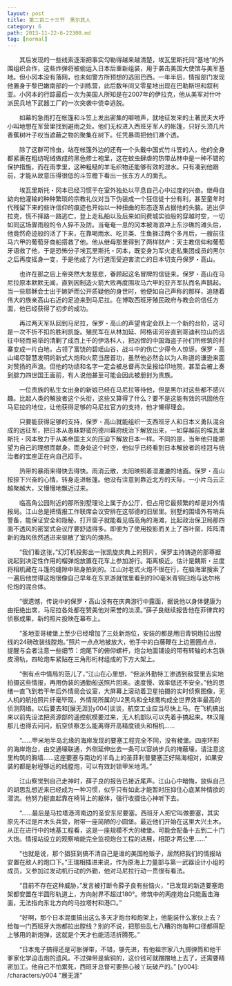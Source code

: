 ```yaml
---
layout: post
title: 第二百二十三节　黑尔其人
category: 6
path: 2013-11-22-6-22300.md
tag: [normal]
---
```


　　其后发现的一些线索逐渐把事实勾勒得越来越清楚，埃瓦里斯托同“基地”的外围组织合作，这些炸弹将被偷运入日本后重新组装，用于袭击美国大使馆与美军基地。但小冈本没有落网，也未如警方所预想的逃回巴西。一年半后，情报部门发现他置身于黎巴嫩南部的一个训练营，此后数年间又零星地出现在巴勒斯坦和叙利亚。小冈本的行踪最后一次为美国人所知是在2007年的伊拉克，他从美军对什叶派民兵地下武器工厂的一次突袭中侥幸逃脱。

　　如幕的急雨打在帐篷和斗笠上发出密集的噼啪声，就地征发来的土著民夫大呼小叫地想在军营里找到避雨之处。他们无权进入西班牙军人的帐篷，只好头顶几片香蕉树叶子权当遮蔽之物的聚集在树下。任凭暴雨把他们淋个透。

　　除了这群可怜虫，站在帐篷外边的还有一个头戴中国式竹斗笠的人，他的全身都紧裹在粗纺呢绒做成的黑色修士袍里，这在蚊虫肆虐的热带丛林中是一种不错的保护措施，而在雨季里，这种粗糙的羊毛织物还能够有效的泄水。只有凑到他跟前，才能从故意压得很低的斗笠檐下看出一张东方人的面孔。

　　埃瓦里斯托・冈本已经习惯于在室外独处以平息自己心中过度的兴奋。继母自幼向他灌输的种种繁琐的宗教礼仪对当下伪装成一个狂信徒十分有利，甚至童年时代残留下来的些许信仰的痕迹也开始以一种扭曲的形态逐渐占据他的头脑。逃出伊拉克，慌不择路一路逃亡，登上走私船以及后来如同费城实验般的穿越时空，一切如同这场骤雨般的令人猝不及防。当奄奄一息的冈本被海浪冲上东沙礁的滩头后，他竟然奇迹般的活了下来，在靠喝雨水、吃贝类、生鱼捱过两个多月后，一艘前往马六甲的葡萄牙商船搭救了他。他从继母那里得到了两样财产：天主教信仰和葡萄牙语救了他，于是恐怖分子埃瓦里斯托・冈本，既变身为军火走私集团成员的黑尔之后再度摇身一变，于是他成了为行道而受迫害流亡的日本切支丹保罗・高山。

　　也许在那之后上帝突然大发慈悲，眷顾起这名冒牌的信徒来。保罗・高山在马尼拉原本默默无闻，直到因制造火箭大败再度围攻马六甲的亚齐军队而名声鹊起。当一些耶稣会士出于嫉妒而公开质疑他的身世时，他便如自己声称的那样，追随着伟大的族亲高山右近的足迹来到马尼拉。在博取西班牙殖民政府与教会的信任方面，他已经获得了初步的成功。

　　再过两天军队回到马尼拉，保罗・高山的声望肯定会跃上一个新的台阶，这可是一次不折不扣的胜利凯旋。殖民军在从林加延、阿格诺河谷直到哥迪利拉山的远征中轻而易举的清剿了成百上千的伊洛科人，把凶悍的中国海盗子孙们所修筑的村寨变成一片白地，占领了富饶的碧瑶山谷，战斗中的伤亡少得令人惊讶。保罗・高山竭尽智慧发明的新式大炮和火箭当居首功，虽然他必然会以为人称道的谦逊来面对赞扬的声浪。但他的功绩和名字一定会被总督再次呈报给印地院，甚至会被上奏到腓力四世国王面前，有人说他甚至可能会因此被册封为贵族。

　　一位贵族的私生女出身的新娘已经在马尼拉等待他，但是黑尔对这些都不感兴趣。比起人类的解放者这个头衔，这些又算得了什么？要不是这能有效的巩固他在马尼拉的地位，让他获得足够的马尼拉官方的支持，他才懒得理会。

　　只要能获得足够的支持，保罗・高山就能组织一支西班牙人和日本义勇队混合成的远征军，把日本从愚昧野蛮的德川幕府统治下解放出来，一如穿越前的埃瓦里斯托・冈本致力于从美帝国主义的压迫下解放日本一样。不同的是，当年他只能期望为自己的理想而献身。而身处这个时空，他似乎已经看到日本解放者的桂冠与统治者的宝座正在向自己招手。

　　热带的暴雨来得快去得快。雨消云散，太阳映照着湿漉漉的地面。保罗・高山按捺下兴奋的心情，转身走进帐篷。他没有注意到靠近北方的天际，一小片乌云正越聚越大，又慢慢地飘近过来。

　　临高角公园附近的那所别墅理论上属于办公厅，但占用它最频繁的却是对外情报局。江山总是把情报工作联席会议安排在这邬德的旧居里。别墅的围墙外有哨兵警备，能保证安全和隐秘，打开窗子就能看见临高角的海滩，比起政治保卫局那四面不透风的密室式会议厅要舒适得多。即便为了使用投影而关上了百叶窗，阵阵清新的海风依然透进来驱散了室内的燠热。

　　“我们看这张，”幻灯机投影出一张凯旋庆典上的照片，保罗主持铸造的那尊据说起到决定性作用的榴弹炮放置在花车上参加游行。距离极近。估计是魏斯・兰度将相机藏在斗篷的缝隙中贴身拍到的。江山对老式火炮不很在行，在脑海里搜索了一遍后他觉得这炮很像自己早年在东京游就馆里看到的90毫米青铜臼炮与达尔格伦炮的混合体。

　　“很遗憾，传说中的保罗・高山没有在庆典游行中露面，据说他以身体健康为由拒绝出席，马尼拉各处都在赞美他对荣誉的淡漠。”薛子良继续报告他在菲律宾的侦察成果，新的照片投映在幕布上。

　　“圣地亚哥棱堡上至少已经增加了三处新炮位，安装的都是用旧青铜炮拉出膛线的24磅改装线膛炮。”照片一点点地被放大，他手中的白藤鞭在上边圈圈点点，提醒与会者注意一些细节：炮尾下的俯仰螺杆，炮台地面铺设的带有转轴的木包铁皮滑轨，四轮炮车紧贴在三角形桁材组成的下方大架上。

　　“倒有点中情局的范儿了，”江山在心里想，“但派外勤特工渗透到敌营里去实地拍摄这些情报，再用伪装的通勤船送照片回来。速度慢、效率低还不安全。”他的思绪一直飞到若干年后外情局会议室，大屏幕上滚动着卫星拍摄的实时侦察图像，无人机的航拍照片纤毫毕现，外情局所属的U2黑鸟和全球鹰构成全世界效率最高的侦测网络。以后要去和[展无涯][y004]谈谈，航空工业应当尽快上马。在飞机搞出来以前先设法把资源部的遥控航模要过来，无人机部队可以先着手搞起来。林汉隆那儿也得去问问，航空侦察怎么能离得开高精度镜头和相机……

　　“……甲米地半岛北缘的海岸发现的要塞工程完全不同，没有棱堡。四座环形的海岸炮台，由交通壕联通，外侧延伸出去一条可以容纳步兵的掩蔽壕，请注意这里构筑的胸墙……这座要塞与南边的半岛上的圣菲利普要塞正好隔海相对，如果安装的都是射程够远的线膛炮，可以有效封锁甲米地湾。”

　　江山察觉到自己走神时，薛子良的报告已接近尾声。江山心中暗悔，放纵自己的胡思乱想近来已经成为一种习惯，似乎只有如此才能暂时压抑住心底某种情欲的潜流。他努力挺直起靠在椅背上的躯体，强行收摄住心神听下去。

　　“……最后是马拉塔港湾南边的圣安东尼要塞。西班牙人把它叫做要塞，其实原先不过是片木头兵营，附带一座简陋的小圆堡。最近他们开始在这里大兴土木。从正在进行中的地基工程看，这是一座规模不大的棱堡。可能会配备十五到二十门大炮。情报站设立的观察哨能完全监视炮台工程的进展，相距才两公里……”

　　“也就是说，那个猖狂到搞不清自己是谁的美国枪贩子，居然把我们的情报站安置在敌人的炮口下。”王瑞相插进来说，作为原海上力量部与第一武器设计小组的成员，又参加过发动机行动的外勤，他对马尼拉行动一贯很有看法。

　　“目前不存在这种威胁，”发言被打断令薛子良有些恼火，“已发现的新造要塞炮架都安置在半圆形轨道上，方向射界不超过180°。修筑中的两座炮台只能轰击海面，无法指向东北方向的马拉塔村和港口。”

　　“好啊，那个日本混蛋搞出这么多天才炮台和炮架上，他能装什么家伙上去？给每一门西班牙大炮都拉出膛线？别的不说，把那些乱七八糟的炮每种口径都得配上够用的新炮弹，这就是个天才也能活活折腾死。”

　　“日本鬼子搞得还是可胀弹带，不错，够先进，有他祖宗家八九掷弹筒和他干爹家化学迫击炮的遗风。不过弹带是紫铜的，这价钱可就蹭蹭地上去了，还需要精密加工。他自己不怕累死，西班牙总督可要担心被丫玩破产的。”
[y004]: /characters/y004 "展无涯"
